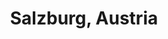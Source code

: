 ---
layout: photo_set
title: Salzburg, Austria
permalink: /salzburg/
img: /img/photos/Salzburg/IMG_1.jpg
description: "Photos from Salzburg"

photos:
    set: Salzburg
    size: 10
---